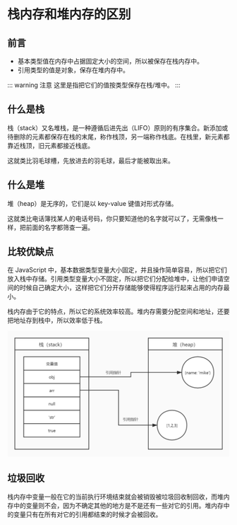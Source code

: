 # 栈内存和堆内存的区别

## 前言

- 基本类型值在内存中占据固定大小的空间，所以被保存在栈内存中。
- 引用类型的值是对象，保存在堆内存中。

::: warning 注意
这里是指把它们的值按类型保存在栈/堆中。
:::

## 什么是栈

栈（stack）又名堆栈，是一种遵循后进先出（LIFO）原则的有序集合。新添加或待删除的元素都保存在栈的末尾，称作栈顶，另一端称作栈底。在栈里，新元素都靠近栈顶，旧元素都接近栈底。

这就类比羽毛球槽，先放进去的羽毛球，最后才能被取出来。

## 什么是堆

堆（heap）是无序的，它们是以 key-value 键值对形式存储。

这就类比电话簿找某人的电话号码，你只要知道他的名字就可以了，无需像栈一样，把前面的名字都筛查一遍。

## 比较优缺点

在 JavaScript 中，基本数据类型变量大小固定，并且操作简单容易，所以把它们放入栈中存储。引用类型变量大小不固定，所以把它们分配给堆中，让他们申请空间的时候自己确定大小，这样把它们分开存储能够使得程序运行起来占用的内存最小。

栈内存由于它的特点，所以它的系统效率较高。堆内存需要分配空间和地址，还要把地址存到栈中，所以效率低于栈。

![js中栈内存和堆内存](../../assets/js_advanced/1.jpg)

## 垃圾回收

栈内存中变量一般在它的当前执行环境结束就会被销毁被垃圾回收制回收，而堆内存中的变量则不会，因为不确定其他的地方是不是还有一些对它的引用。堆内存中的变量只有在所有对它的引用都结束的时候才会被回收。